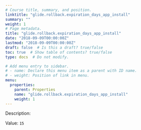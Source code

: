 ```yaml
---
# Course title, summary, and position.
linktitle: "glide.rollback.expiration_days_app_install"
summary: ""
weight: 1
# Page metadata.
title: "glide.rollback.expiration_days_app_install"
date: "2018-09-09T00:00:00Z"
lastmod: "2018-09-09T00:00:00Z"
draft: false  # Is this a draft? true/false
toc: true  # Show table of contents? true/false
type: docs  # Do not modify.

# Add menu entry to sidebar.
# - name: Declare this menu item as a parent with ID name.
# - weight: Position of link in menu.
menu:
  properties:
    parent: Properties
    name: "glide.rollback.expiration_days_app_install"
    weight: 1
---
```


Description: 


Value: `15`